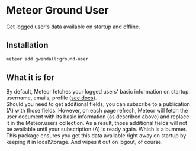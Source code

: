 Meteor Ground User
================

Get logged user's data available on startup and offline.

Installation
------------

``` sh
meteor add gwendall:ground-user
```

What it is for
--------------

By default, Meteor fetches your logged users' basic information on startup: username, emails, profile ([see docs](http://docs.meteor.com/#/full/meteor_users)).  
Should you need to get additional fields, you can subscribe to a publication (A) with those fields. However, on each page refresh, Meteor will fetch the user document with its basic information (as described above) and replace it in the Meteor.users collection. As a result, those additional fields will not be available until your subscription (A) is ready again. Which is a bummer.  
This package ensures you get this data available right away on startup by keeping it in localStorage. And wipes it out on logout, of course.

